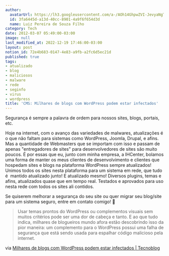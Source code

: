 ```yaml
---
author:
  avatarUrl: https://lh3.googleusercontent.com/a-/AOh14GhpwZVI-JevyaNgTdlrOT6YN20cI6V9Kxtq38Ij8AQ=s100
  id: 3fa6445d-a13d-40cc-8901-4a9f6f654d3d
  name: Luiz Pereira de Souza Filho
category: Tech
date: 2012-03-07 05:49:00-03:00
image: null
last_modified_at: 2022-12-19 17:46:00-03:00
layout: post
notion_id: 72e4b683-0147-4e83-a9fb-a2fc6d5ec21d
published: true
tags:
- atualizado
- blog
- maliciosos
- malware
- rede
- seginfo
- virus
- wordpress
title: 'CMS: Milhares de blogs com WordPress podem estar infectados'
---
```


Segurança é sempre a palavra de ordem para nossos sites, blogs, portais, etc.

Hoje na internet, com o avanço das variedades de malwares, atualizações é o que não faltam para sistemas como WordPress, Joomla, Drupal, e afins. Mas a quantidade de Webmasters que se importam com isso e passam de apenas "entregadores de sites" para desenvolvedores de sites são muito poucos. É por essas que eu, junto com minha empresa, a IHCenter, bolamos uma forma de manter os meus clientes de desenvolvimento e clientes que hospedam sites e blogs na plataforma WordPress sempre atualizados! Unimos todos os sites nesta plataforma para um sistema em rede, que tudo é  mantido atualizado junto! E atualizado mesmo! Diversos plugins, temas e afins, atualizados quase que em tempo real. Testados e aprovados para uso nesta rede com todos os sites ali contidos.

Se quiserem melhorar a segurança do seu site ou quer migrar seu blog/site para um sistema seguro, entre em contato comigo! 🙂

> Usar temas prontos do WordPress ou complementos visuais sem muitos critérios pode ser uma dor de cabeça e tanto. E ao que tudo indica, milhares de blogueiros mundo afora estão descobrindo isso da pior maneira: um complemento para o WordPress possui uma falha de segurança que está sendo usada para espalhar código malicioso pela internet.

via [Milhares de blogs com WordPress podem estar infectados | Tecnoblog](http://tecnoblog.net/81405/wordpress-blog-infectado-timthumb/)
